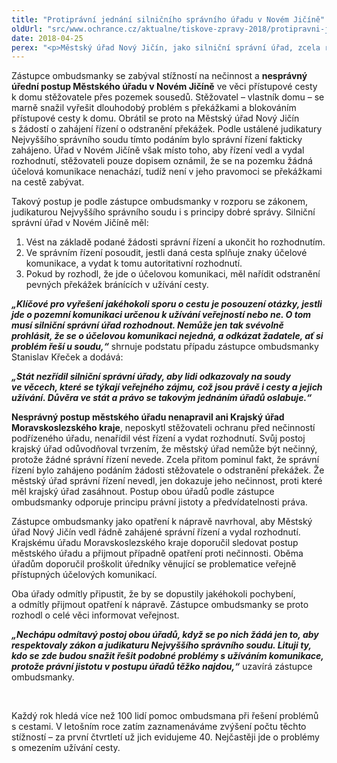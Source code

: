 ```yaml
---
title: "Protiprávní jednání silničního správního úřadu v Novém Jičíně"
oldUrl: "src/www.ochrance.cz/aktualne/tiskove-zpravy-2018/protipravni-jednani-silnicniho-spravniho-uradu-v-novem-jicine"
date: 2018-04-25
perex: "<p>Městský úřad Nový Jičín, jako silniční správní úřad, zcela rezignoval na svou zákonnou povinnost, když se odmítl zabývat problémem překážek na přístupové cestě k domu. Toto pochybení nenapravil ani Krajský úřad Moravskoslezského kraje, když úřadu v Novém Jičíně nenařídil postupovat v souladu s právními předpisy a judikaturou soudů.</p>"
---
```


<!-- imported from the old website -->

<p>Zástupce ombudsmanky se zabýval stížností na nečinnost a <b>nesprávný úřední postup Městského úřadu v Novém Jičíně</b> ve věci přístupové cesty k domu stěžovatele přes pozemek sousedů. Stěžovatel &ndash; vlastník domu – se marně snažil vyřešit dlouhodobý problém s překážkami a blokováním přístupové cesty k domu. Obrátil se proto na Městský úřad Nový Jičín s žádostí o zahájení řízení o odstranění překážek. Podle ustálené judikatury Nejvyššího správního soudu tímto podáním bylo správní řízení fakticky zahájeno. Úřad v Novém Jičíně však místo toho, aby řízení vedl a vydal rozhodnutí, stěžovateli pouze dopisem oznámil, že se na pozemku žádná účelová komunikace nenachází, tudíž není v jeho pravomoci se překážkami na cestě zabývat. </p> <p>Takový postup je podle zástupce ombudsmanky v rozporu se zákonem, judikaturou Nejvyššího správního soudu i s principy dobré správy. Silniční správní úřad v Novém Jičíně měl:</p><ol><li>Vést na základě podané žádosti správní řízení a ukončit ho rozhodnutím.</li><li>Ve správním řízení posoudit, jestli daná cesta splňuje znaky účelové komunikace, a vydat k tomu autoritativní rozhodnutí.</li><li>Pokud by rozhodl, že jde o účelovou komunikaci, měl nařídit odstranění pevných překážek bránících v užívání cesty.</li></ol> <p><i><b>„Klíčové pro vyřešení jakéhokoli sporu o cestu je posouzení otázky, jestli jde o pozemní komunikaci určenou k užívání veřejností nebo ne. O tom musí silniční správní úřad rozhodnout. Nemůže jen tak svévolně prohlásit, že se o účelovou komunikaci nejedná, a odkázat žadatele, ať si problém řeší u soudu,“</b></i> shrnuje podstatu případu zástupce ombudsmanky Stanislav Křeček a dodává:</p><p> <i><b>„Stát nezřídil silniční správní úřady, aby lidi odkazovaly na soudy ve věcech, které se týkají veřejného zájmu, což jsou právě i cesty a jejich užívání. Důvěra ve stát a právo se takovým jednáním úřadů oslabuje.“</b> </i></p> <p><b>Nesprávný postup městského úřadu nenapravil ani Krajský úřad Moravskoslezského kraje</b>, neposkytl stěžovateli ochranu před nečinností podřízeného úřadu, nenařídil vést řízení a vydat rozhodnutí. Svůj postoj krajský úřad odůvodňoval tvrzením, že městský úřad nemůže být nečinný, protože žádné správní řízení nevede. Zcela přitom pominul fakt, že správní řízení bylo zahájeno podáním žádosti stěžovatele o odstranění překážek. Že městský úřad správní řízení nevedl, jen dokazuje jeho nečinnost, proti které měl krajský úřad zasáhnout. Postup obou úřadů podle zástupce ombudsmanky odporuje principu právní jistoty a předvídatelnosti práva.</p> <p>Zástupce ombudsmanky jako opatření k nápravě navrhoval, aby Městský úřad Nový Jičín vedl řádně zahájené správní řízení a vydal rozhodnutí. Krajskému úřadu Moravskoslezského kraje doporučil sledovat postup městského úřadu a přijmout případně opatření proti nečinnosti. Oběma úřadům doporučil proškolit úředníky věnující se problematice veřejně přístupných účelových komunikací.</p> <p>Oba úřady odmítly připustit, že by se dopustily jakéhokoli pochybení, a odmítly přijmout opatření k nápravě. Zástupce ombudsmanky se proto rozhodl o celé věci informovat veřejnost.</p> <p><i><b>„Nechápu odmítavý postoj obou úřadů, když se po nich žádá jen to, aby respektovaly zákon a judikaturu Nejvyššího správního soudu. Lituji ty, kdo se zde budou snažit řešit podobné problémy s užíváním komunikace, protože právní jistotu v postupu úřadů těžko najdou,“</b></i> uzavírá zástupce ombudsmanky.</p> <p> </p> <p>Každý rok hledá více než 100 lidí pomoc ombudsmana při řešení problémů s cestami. V letošním roce zatím zaznamenáváme zvýšení počtu těchto stížností – za první čtvrtletí už jich evidujeme 40. Nejčastěji jde o problémy s omezením užívání cesty.</p>
